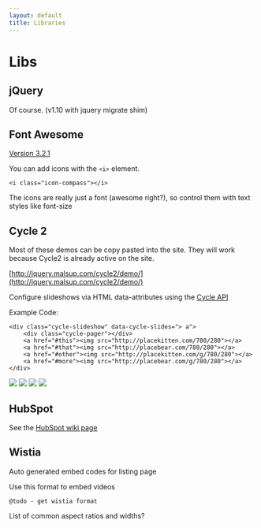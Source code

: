 ```yaml
---
layout: default
title: Libraries
---
```


# Libs

## jQuery

Of course. (v1.10 with jquery migrate shim)

## Font Awesome

[Version 3.2.1](http://fontawesome.io/3.2.1/icons/)

You can add icons with the `<i>` element.

<i class="icon-shopping-cart"></i> <i class="icon-apple"></i>

<i class="icon-compass"></i>

	<i class="icon-compass"></i>

The icons are really just a font (awesome right?), so control them with text styles like font-size

## Cycle 2

Most of these demos can be copy pasted into the site. They will work because Cycle2 is already active on the site.

[http://jquery.malsup.com/cycle2/demo/](http://jquery.malsup.com/cycle2/demo/)

Configure slideshows via HTML data-attributes using the [Cycle API](http://jquery.malsup.com/cycle2/api/)

Example Code:

	<div class="cycle-slideshow" data-cycle-slides="> a">
		<div class="cycle-pager"></div>
		<a href="#this"><img src="http://placekitten.com/780/280"></a>
		<a href="#that"><img src="http://placebear.com/780/280"></a>
		<a href="#other"><img src="http://placekitten.com/g/780/280"></a>
		<a href="#more"><img src="http://placebear.com/g/780/280"></a>
	</div>

<div class="cycle-slideshow" data-cycle-slides="> a">
<!-- 	<div class="cycle-pager"></div> -->
	<a href="#this"><img src="http://placekitten.com/780/280"></a>
	<a href="#that"><img src="http://placebear.com/780/280"></a>
	<a href="#other"><img src="http://placekitten.com/g/780/280"></a>
	<a href="#more"><img src="http://placebear.com/g/780/280"></a>
</div>

<!-- <div class="cycle-slideshow" data-cycle-slides=".slide">
	<div class="cycle-pager"></div>
	<img src="/pics/buckingham_balcony.jpg" class="slide" alt="" />
	<img src="/pics/cherry_blossom.jpg" class="slide" alt="" />
	<img src="/pics/endeavour.jpg" class="slide" alt="" />
	<img src="/pics/galveston_beach.jpg" class="slide" alt="" />
	<img src="/pics/high_park_cherry_blossoms.jpg" class="slide" alt="" />
	<img src="/pics/horseshoe_falls.jpg" class="slide" alt="" />
	<img src="/pics/houston.jpg" class="slide" alt="" />
	<img src="/pics/road_sunset.jpg" class="slide" alt="" />
	<img src="/pics/santa_monica_pier.jpg" class="slide" alt="" />
	<img src="/pics/toronto_island_skyline.jpg" class="slide" alt="" />
	<img src="/pics/toronto_waterline.jpg" class="slide" alt="" />
	<img src="/pics/toYYZ.jpg" class="slide" alt="" />
</div> -->

## HubSpot

See the [HubSpot wiki page](hubspot.html)

## Wistia

Auto generated embed codes for listing page

Use this format to embed videos

	@todo - get wistia format

List of common aspect ratios and widths?
